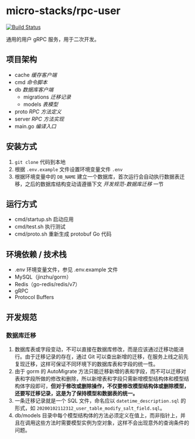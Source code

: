 # micro-stacks/rpc-user

[![Build Status](https://travis-ci.com/micro-stacks/rpc-user.svg?branch=master)](https://travis-ci.com/micro-stacks/rpc-user)

通用的用户 gRPC 服务，用于二次开发。

## 项目架构

- cache *缓存客户端*
- cmd *命令脚本*
- db *数据库客户端*
    - migrations *迁移记录*
    - models *表模型*
- proto *RPC 方法定义*
- server *RPC 方法实现*
- main.go *编译入口*

## 安装方式

1. `git clone` 代码到本地
2. 根据 `.env.example` 文件设置环境变量文件 `.env`
3. 根据环境变量中的 `DB_NAME` 建立一个数据库，首次运行会自动执行数据表迁移，之后的数据库结构变动请遵循下文 *开发规范-数据库迁移* 一节

## 运行方式

- cmd/startup.sh 启动应用
- cmd/test.sh 执行测试
- cmd/proto.sh 重新生成 protobuf Go 代码

## 环境依赖 / 技术栈

- .env 环境变量文件，参见 .env.example 文件
- MySQL（jinzhu/gorm）
- Redis（go-redis/redis/v7）
- gRPC
- Protocol Buffers

## 开发规范

### 数据库迁移
1. 数据库表或字段变动，不可以直接在数据库修改，而是应该通过迁移功能进行。由于迁移记录的存在，通过 Git 可以查出新增的迁移，在服务上线之前先复现迁移，这样可保证不同环境下的数据库表和字段的统一性。
2. 由于 gorm 的 AutoMigrate 方法只能迁移新增的表和字段，而不可以迁移对表和字段所做的修改和删除，所以新增表和字段只需新增模型结构体和模型结构体字段即可，**但对于修改或删除操作，不仅要修改模型结构体或删除模型，还要写迁移记录，这是为了保持模型和数据表的统一。**
3. 一条迁移记录就是一个 SQL 文件，命名应以 `datetime_description.sql` 的形式，如 `20200102112312_user_table_modify_salt_field.sql`。
4. db/models 目录中每个模型结构体的方法必须定义在值上，而非指针上，并且在调用这些方法时需要模型实例为空对象，这样不会出现意外的查询条件的问题。